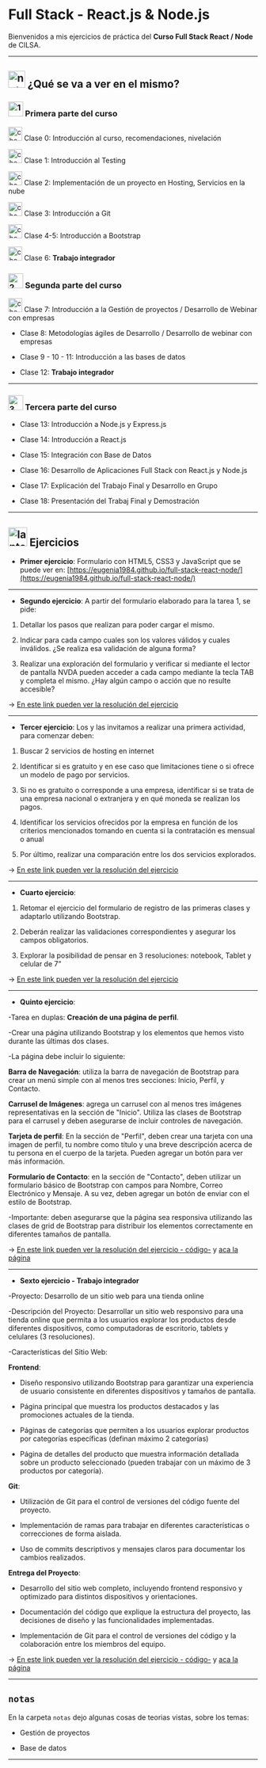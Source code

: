 # Full Stack - React.js & Node.js

Bienvenidos a mis ejercicios de práctica del **Curso Full Stack React / Node** de CILSA.

---

## <img width="34" height="34" src="https://img.icons8.com/external-flatart-icons-flat-flatarticons/34/external-note-pad-user-interface-flatart-icons-flat-flatarticons.png" alt="note pad"/> ¿Qué se va a ver en el mismo?



### <img width="30" height="30" src="https://img.icons8.com/clouds/30/1.png" alt="1"/> Primera parte del curso

<img width="28" height="28" src="https://img.icons8.com/emoji/28/check-mark-button-emoji.png" alt="check mark"/> Clase 0: Introducción al curso, recomendaciones, nivelación

<img width="28" height="28" src="https://img.icons8.com/emoji/28/check-mark-button-emoji.png" alt="check mark"/>  Clase 1: Introducción al Testing

<img width="28" height="28" src="https://img.icons8.com/emoji/28/check-mark-button-emoji.png" alt="check mark"/>  Clase 2: Implementación de un proyecto en Hosting, Servicios en la nube

<img width="28" height="28" src="https://img.icons8.com/emoji/28/check-mark-button-emoji.png" alt="check mark"/>  Clase 3: Introducción a Git

<img width="28" height="28" src="https://img.icons8.com/emoji/28/check-mark-button-emoji.png" alt="check mark"/> Clase 4-5: Introducción a Bootstrap

<img width="28" height="28" src="https://img.icons8.com/emoji/28/check-mark-button-emoji.png" alt="check mark"/> Clase 6: **Trabajo integrador**    

### <img width="30" height="30" src="https://img.icons8.com/clouds/30/2--v2.png" alt="2"/> Segunda parte del curso

<img width="28" height="28" src="https://img.icons8.com/emoji/28/check-mark-button-emoji.png" alt="check mark"/> Clase 7: Introducción a la Gestión de proyectos / Desarrollo de Webinar con empresas

- Clase 8: Metodologías ágiles de Desarrollo / Desarrollo de webinar con empresas

- Clase 9 - 10 - 11: Introducción a las bases de datos

- Clase 12: **Trabajo integrador**
  
---

### <img width="30" height="30" src="https://img.icons8.com/clouds/30/3.png" alt="3"/> Tercera parte del curso

- Clase 13: Introducción a Node.js y Express.js

- Clase 14: Introducción a React.js

- Clase 15: Integración con Base de Datos

- Clase 16: Desarrollo de Aplicaciones Full Stack con React.js y Node.js

- Clase 17: Explicación del Trabajo Final y Desarrollo en Grupo

- Clase 18: Presentación del Trabaj Final y Demostración

---     

## <img width="38" height="38" src="https://img.icons8.com/color/38/laptop--v1.png" alt="laptop"/>  Ejercicios

- **Primer ejercicio**: Formulario con HTML5, CSS3 y JavaScript que se puede ver en: [https://eugenia1984.github.io/full-stack-react-node/](https://eugenia1984.github.io/full-stack-react-node/)

---

- **Segundo ejercicio**: A partir del formulario elaborado para la tarea 1, se pide:

1. Detallar los pasos que realizan para poder cargar el mismo.

2. Indicar para cada campo cuales son los valores válidos y cuales inválidos. ¿Se realiza esa validación de alguna forma?

3. Realizar una exploración del formulario y verificar si mediante el lector de pantalla NVDA pueden acceder a cada campo mediante la tecla TAB y completa el mismo. ¿Hay algún campo o acción que no resulte accesible?

-> [En este link pueden ver la resolución del ejercicio](https://eugenia1984.github.io/full-stack-react-node/ejercicio4/index.html)

---

- **Tercer ejercicio**: Los y las invitamos a realizar una primera actividad, para comenzar deben:

1. Buscar 2 servicios de hosting en internet

2. Identificar si es gratuito y en ese caso que limitaciones tiene o si ofrece un modelo de pago por servicios.

3. Si no es gratuito o corresponde a una empresa, identificar si se trata de una empresa nacional o extranjera y en qué moneda se realizan los pagos.

4. Identificar los servicios ofrecidos por la empresa en función de los criterios mencionados tomando en cuenta si la contratación es mensual o anual

5. Por último, realizar una comparación entre los dos servicios explorados.

-> [En este link pueden ver la resolución del ejercicio](https://eugenia1984.github.io/full-stack-react-node/ejercicio5/index.html)

---

- **Cuarto ejercicio**: 

1. Retomar el ejercicio del formulario de registro de las primeras clases y adaptarlo utilizando Bootstrap.

2. Deberán realizar las validaciones correspondientes y asegurar los campos obligatorios. 

3. Explorar la posibilidad de pensar en 3 resoluciones: notebook, Tablet y celular de 7”

-> [En este link pueden ver la resolución del ejercicio](https://eugenia1984.github.io/full-stack-react-node/ejercicio6/index.html)

---

- **Quinto ejercicio**:

-Tarea en duplas: **Creación de una página de perfil**.
  
-Crear una página utilizando Bootstrap y los elementos que hemos visto durante las últimas dos clases.

-La página debe incluir lo siguiente:

**Barra de Navegación**: utiliza la barra de navegación de Bootstrap para crear un menú simple con al menos tres secciones: Inicio, Perfil, y Contacto.

**Carrusel de Imágenes**: agrega un carrusel con al menos tres imágenes representativas en la sección de "Inicio". Utiliza las clases de Bootstrap para el carrusel y deben asegurarse de incluir controles de navegación.

**Tarjeta de perfil**: En la sección de "Perfil", deben crear una tarjeta con una imagen de perfil, tu nombre como título y una breve descripción acerca de tu persona en el cuerpo de la tarjeta. Pueden agregar un botón para ver más información.

**Formulario de Contacto**: en la sección de "Contacto", deben utilizar un formulario básico de Bootstrap con campos para Nombre, Correo Electrónico y Mensaje. A su vez, deben agregar un botón de enviar con el estilo de Bootstrap.

-Importante: deben asegurarse que la página sea responsiva utilizando las clases de grid de Bootstrap para distribuir los elementos correctamente en diferentes tamaños de pantalla.

-> [En este link pueden ver la resolución del ejercicio - código-](https://github.com/eugenia1984/profile-page) y [aca la página](https://eugenia1984.github.io/profile-page/)

---

- **Sexto ejercicio - Trabajo integrador**
  
-Proyecto:  Desarrollo de un sitio web para una tienda online

-Descripción del Proyecto: Desarrollar un sitio web responsivo para una tienda online que permita a los usuarios explorar los productos desde diferentes dispositivos, como computadoras de escritorio, tablets y celulares (3 resoluciones).

-Características del Sitio Web:

**Frontend**:

- Diseño responsivo utilizando Bootstrap para garantizar una experiencia de usuario consistente en diferentes dispositivos y tamaños de pantalla.

- Página principal que muestra los productos destacados y las promociones actuales de la tienda.

- Páginas de categorías que permiten a los usuarios explorar productos por categorías específicas (definan máximo 2 categorías)

- Página de detalles del producto que muestra información detallada sobre un producto seleccionado (pueden trabajar con un máximo de 3 productos por categoría).

**Git**:

- Utilización de Git para el control de versiones del código fuente del proyecto.

- Implementación de ramas para trabajar en diferentes características o correcciones de forma aislada.

- Uso de commits descriptivos y mensajes claros para documentar los cambios realizados.

**Entrega del Proyecto**:

- Desarrollo del sitio web completo, incluyendo frontend responsivo y optimizado para distintos dispositivos y orientaciones.

- Documentación del código que explique la estructura del proyecto, las decisiones de diseño y las funcionalidades implementadas.

- Implementación de Git para el control de versiones del código y la colaboración entre los miembros del equipo.

-> [En este link pueden ver la resolución del ejercicio - código-](https://github.com/eugenia1984/todo-para-tu-compu) y [aca la página](https://eugenia1984.github.io/todo-para-tu-compu/)

---

## `notas`

En la carpeta `notas` dejo algunas cosas de teorias vistas, sobre los temas:


- Gestión de proyectos

-  Base de datos

---
